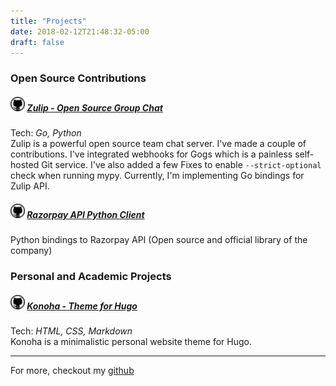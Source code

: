 ```yaml
---
title: "Projects"
date: 2018-02-12T21:48:32-05:00
draft: false
---
```


### **Open Source Contributions**

##### [![github-icon][github-icon]][zulip] [Zulip - Open Source Group Chat][zulip]
Tech: *Go, Python*  
Zulip is a powerful open source team chat server. I've made a couple of
contributions. I've integrated webhooks for Gogs which is a painless self-hosted
Git service. I've also added a few Fixes to enable `--strict-optional` check
when running mypy. Currently, I'm implementing Go bindings for Zulip API.

##### [![github-icon][github-icon]][razorpay] [Razorpay API Python Client][razorpay]
Python bindings to Razorpay API (Open source and official library of the
company)

### **Personal and Academic Projects**
##### [![github-icon][github-icon]][konoha] [Konoha - Theme for Hugo][konoha]
Tech: *HTML, CSS, Markdown*  
Konoha is a minimalistic personal website theme for Hugo. 

---
For more, checkout my [github] 

[fbterminal]: https://github.com/decached/fbterminal
[github]: https://github.com/decached
[github-icon]: /img/github.png
[konoha]: https://github.com/decached/konoha
[razorpay]: https://github.com/razorpay/razorpay-python/commits?author=decached
[zulip]: https://github.com/zulip/zulip/commits?author=decached

